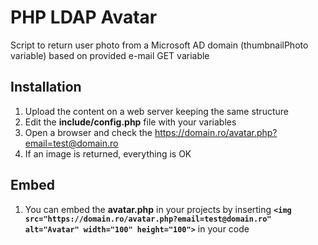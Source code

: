 # PHP LDAP Avatar 
Script to return user photo from a Microsoft AD domain (thumbnailPhoto variable) based on provided e-mail GET variable


Installation
-----------------------------------------------------------
1. Upload the content on a web server keeping the same structure
2. Edit the **include/config.php** file with your variables
3. Open a browser and check the https://domain.ro/avatar.php?email=test@domain.ro 
4. If an image is returned, everything is OK

Embed
------------------------------------------------------------
1. You can embed the **avatar.php** in your projects by inserting **`<img src="https://domain.ro/avatar.php?email=test@domain.ro" alt="Avatar" width="100" height="100">`** in your code

